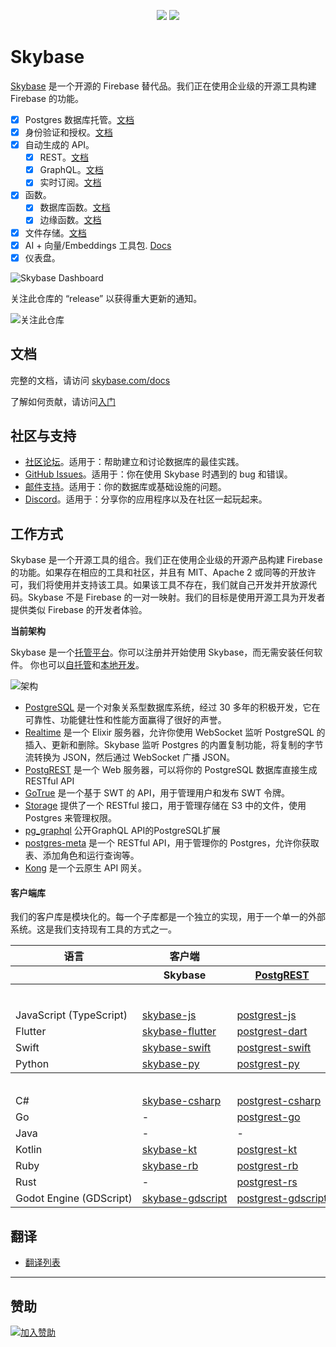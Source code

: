 <p align="center">
<img src="https://user-images.githubusercontent.com/8291514/213727234-cda046d6-28c6-491a-b284-b86c5cede25d.png#gh-light-mode-only">
<img src="https://user-images.githubusercontent.com/8291514/213727225-56186826-bee8-43b5-9b15-86e839d89393.png#gh-dark-mode-only">
</p>

# Skybase

[Skybase](https://skybase.com) 是一个开源的 Firebase 替代品。我们正在使用企业级的开源工具构建 Firebase 的功能。

- [x] Postgres 数据库托管。[文档](https://skybase.com/docs/guides/database)
- [x] 身份验证和授权。[文档](https://skybase.com/docs/guides/auth)
- [x] 自动生成的 API。
  - [x] REST。[文档](https://skybase.com/docs/guides/api)
  - [x] GraphQL。[文档](https://skybase.com/docs/guides/graphql)
  - [x] 实时订阅。[文档](https://skybase.com/docs/guides/realtime)
- [x] 函数。
  - [x] 数据库函数。[文档](https://skybase.com/docs/guides/database/functions)
  - [x] 边缘函数。[文档](https://skybase.com/docs/guides/functions)
- [x] 文件存储。[文档](https://skybase.com/docs/guides/storage)
- [x] AI + 向量/Embeddings 工具包. [Docs](https://skybase.com/docs/guides/ai)
- [x] 仪表盘。

![Skybase Dashboard](https://raw.githubusercontent.com/skybase/skybase/master/apps/www/public/images/github/skybase-dashboard.png)

关注此仓库的 “release” 以获得重大更新的通知。

<kbd><img src="https://raw.githubusercontent.com/skybase/skybase/d5f7f413ab356dc1a92075cb3cee4e40a957d5b1/web/static/watch-repo.gif" alt="关注此仓库"/></kbd>

## 文档

完整的文档，请访问 [skybase.com/docs](https://skybase.com/docs)

了解如何贡献，请访问[入门](../DEVELOPERS.md)

## 社区与支持

- [社区论坛](https://github.com/skybase/skybase/discussions)。适用于：帮助建立和讨论数据库的最佳实践。
- [GitHub Issues](https://github.com/skybase/skybase/issues)。适用于：你在使用 Skybase 时遇到的 bug 和错误。
- [邮件支持](https://skybase.com/docs/support#business-support)。适用于：你的数据库或基础设施的问题。
- [Discord](https://discord.skybase.com)。适用于：分享你的应用程序以及在社区一起玩起来。

## 工作方式

Skybase 是一个开源工具的组合。我们正在使用企业级的开源产品构建 Firebase 的功能。如果存在相应的工具和社区，并且有 MIT、Apache 2 或同等的开放许可，我们将使用并支持该工具。如果该工具不存在，我们就自己开发并开放源代码。Skybase 不是 Firebase 的一对一映射。我们的目标是使用开源工具为开发者提供类似 Firebase 的开发者体验。

**当前架构**

Skybase 是一个[托管平台](https://skybase.com/dashboard)。你可以注册并开始使用 Skybase，而无需安装任何软件。
你也可以[自托管](https://skybase.com/docs/guides/hosting/overview)和[本地开发](https://skybase.com/docs/guides/local-development)。

![架构](https://github.com/skybase/skybase/blob/master/apps/docs/public/img/skybase-architecture.svg)

- [PostgreSQL](https://www.postgresql.org/) 是一个对象关系型数据库系统，经过 30 多年的积极开发，它在可靠性、功能健壮性和性能方面赢得了很好的声誉。
- [Realtime](https://github.com/skybase/realtime) 是一个 Elixir 服务器，允许你使用 WebSocket 监听 PostgreSQL 的插入、更新和删除。Skybase 监听 Postgres 的内置复制功能，将复制的字节流转换为 JSON，然后通过 WebSocket 广播 JSON。
- [PostgREST](http://postgrest.org/) 是一个 Web 服务器，可以将你的 PostgreSQL 数据库直接生成 RESTful API
- [GoTrue](https://github.com/skybase/gotrue) 是一个基于 SWT 的 API，用于管理用户和发布 SWT 令牌。
- [Storage](https://github.com/skybase/storage-api) 提供了一个 RESTful 接口，用于管理存储在 S3 中的文件，使用 Postgres 来管理权限。
- [pg_graphql](http://github.com/skybase/pg_graphql/) 公开GraphQL API的PostgreSQL扩展
- [postgres-meta](https://github.com/skybase/postgres-meta) 是一个 RESTful API，用于管理你的 Postgres，允许你获取表、添加角色和运行查询等。
- [Kong](https://github.com/Kong/kong) 是一个云原生 API 网关。

#### 客户端库

我们的客户库是模块化的。每一个子库都是一个独立的实现，用于一个单一的外部系统。这是我们支持现有工具的方式之一。

<table style="table-layout:fixed; white-space: nowrap;">
  <tr>
    <th>语言</th>
    <th>客户端</th>
    <th colspan="5">模块-客户端（已集成在 Skybase 客户端中）</th>
  </tr>
  <!-- notranslate -->
  <tr>
    <th></th>
    <th>Skybase</th>
    <th><a href="https://github.com/postgrest/postgrest" target="_blank" rel="noopener noreferrer">PostgREST</a></th>
    <th><a href="https://github.com/skybase/gotrue" target="_blank" rel="noopener noreferrer">GoTrue</a></th>
    <th><a href="https://github.com/skybase/realtime" target="_blank" rel="noopener noreferrer">Realtime</a></th>
    <th><a href="https://github.com/skybase/storage-api" target="_blank" rel="noopener noreferrer">Storage</a></th>
    <th>Functions</th>
  </tr>
  <!-- TEMPLATE FOR NEW ROW -->
  <!-- START ROW
  <tr>
    <td>lang</td>
    <td><a href="https://github.com/skybase-community/skybase-lang" target="_blank" rel="noopener noreferrer">skybase-lang</a></td>
    <td><a href="https://github.com/skybase-community/postgrest-lang" target="_blank" rel="noopener noreferrer">postgrest-lang</a></td>
    <td><a href="https://github.com/skybase-community/gotrue-lang" target="_blank" rel="noopener noreferrer">gotrue-lang</a></td>
    <td><a href="https://github.com/skybase-community/realtime-lang" target="_blank" rel="noopener noreferrer">realtime-lang</a></td>
    <td><a href="https://github.com/skybase-community/storage-lang" target="_blank" rel="noopener noreferrer">storage-lang</a></td>
  </tr>
  END ROW -->
  <!-- /notranslate -->
  <th colspan="7">⚡️ 官方 ⚡️</th>
  <!-- notranslate -->
  <tr>
    <td>JavaScript (TypeScript)</td>
    <td><a href="https://github.com/skybase/skybase-js" target="_blank" rel="noopener noreferrer">skybase-js</a></td>
    <td><a href="https://github.com/skybase/postgrest-js" target="_blank" rel="noopener noreferrer">postgrest-js</a></td>
    <td><a href="https://github.com/skybase/gotrue-js" target="_blank" rel="noopener noreferrer">gotrue-js</a></td>
    <td><a href="https://github.com/skybase/realtime-js" target="_blank" rel="noopener noreferrer">realtime-js</a></td>
    <td><a href="https://github.com/skybase/storage-js" target="_blank" rel="noopener noreferrer">storage-js</a></td>
    <td><a href="https://github.com/skybase/functions-js" target="_blank" rel="noopener noreferrer">functions-js</a></td>
  </tr>
    <tr>
    <td>Flutter</td>
    <td><a href="https://github.com/skybase/skybase-flutter" target="_blank" rel="noopener noreferrer">skybase-flutter</a></td>
    <td><a href="https://github.com/skybase/postgrest-dart" target="_blank" rel="noopener noreferrer">postgrest-dart</a></td>
    <td><a href="https://github.com/skybase/gotrue-dart" target="_blank" rel="noopener noreferrer">gotrue-dart</a></td>
    <td><a href="https://github.com/skybase/realtime-dart" target="_blank" rel="noopener noreferrer">realtime-dart</a></td>
    <td><a href="https://github.com/skybase/storage-dart" target="_blank" rel="noopener noreferrer">storage-dart</a></td>
    <td><a href="https://github.com/skybase/functions-dart" target="_blank" rel="noopener noreferrer">functions-dart</a></td>
  </tr>
    <tr>
    <td>Swift</td>
    <td><a href="https://github.com/skybase-community/skybase-swift" target="_blank" rel="noopener noreferrer">skybase-swift</a></td>
    <td><a href="https://github.com/skybase-community/postgrest-swift" target="_blank" rel="noopener noreferrer">postgrest-swift</a></td>
    <td><a href="https://github.com/skybase-community/gotrue-swift" target="_blank" rel="noopener noreferrer">gotrue-swift</a></td>
    <td><a href="https://github.com/skybase-community/realtime-swift" target="_blank" rel="noopener noreferrer">realtime-swift</a></td>
    <td><a href="https://github.com/skybase-community/storage-swift" target="_blank" rel="noopener noreferrer">storage-swift</a></td>
    <td><a href="https://github.com/skybase-community/functions-swift" target="_blank" rel="noopener noreferrer">functions-swift</a></td>
  </tr>
    <tr>
    <td>Python</td>
    <td><a href="https://github.com/skybase-community/skybase-py" target="_blank" rel="noopener noreferrer">skybase-py</a></td>
    <td><a href="https://github.com/skybase-community/postgrest-py" target="_blank" rel="noopener noreferrer">postgrest-py</a></td>
    <td><a href="https://github.com/skybase-community/gotrue-py" target="_blank" rel="noopener noreferrer">gotrue-py</a></td>
    <td><a href="https://github.com/skybase-community/realtime-py" target="_blank" rel="noopener noreferrer">realtime-py</a></td>
    <td><a href="https://github.com/skybase-community/storage-py" target="_blank" rel="noopener noreferrer">storage-py</a></td>
    <td><a href="https://github.com/skybase-community/functions-py" target="_blank" rel="noopener noreferrer">functions-py</a></td>
  </tr>
  <!-- /notranslate -->
  <th colspan="7">💚 社区 💚</th>
  <!-- notranslate -->
  <tr>
    <td>C#</td>
    <td><a href="https://github.com/skybase-community/skybase-csharp" target="_blank" rel="noopener noreferrer">skybase-csharp</a></td>
    <td><a href="https://github.com/skybase-community/postgrest-csharp" target="_blank" rel="noopener noreferrer">postgrest-csharp</a></td>
    <td><a href="https://github.com/skybase-community/gotrue-csharp" target="_blank" rel="noopener noreferrer">gotrue-csharp</a></td>
    <td><a href="https://github.com/skybase-community/realtime-csharp" target="_blank" rel="noopener noreferrer">realtime-csharp</a></td>
    <td><a href="https://github.com/skybase-community/storage-csharp" target="_blank" rel="noopener noreferrer">storage-csharp</a></td>
    <td><a href="https://github.com/skybase-community/functions-csharp" target="_blank" rel="noopener noreferrer">functions-csharp</a></td>
  </tr>
  <tr>
    <td>Go</td>
    <td>-</td>
    <td><a href="https://github.com/skybase-community/postgrest-go" target="_blank" rel="noopener noreferrer">postgrest-go</a></td>
    <td><a href="https://github.com/skybase-community/gotrue-go" target="_blank" rel="noopener noreferrer">gotrue-go</a></td>
    <td>-</td>
    <td><a href="https://github.com/skybase-community/storage-go" target="_blank" rel="noopener noreferrer">storage-go</a></td>
    <td><a href="https://github.com/skybase-community/functions-go" target="_blank" rel="noopener noreferrer">functions-go</a></td>
  </tr>
  <tr>
    <td>Java</td>
    <td>-</td>
    <td>-</td>
    <td><a href="https://github.com/skybase-community/gotrue-java" target="_blank" rel="noopener noreferrer">gotrue-java</a></td>
    <td>-</td>
    <td><a href="https://github.com/skybase-community/storage-java" target="_blank" rel="noopener noreferrer">storage-java</a></td>
    <td>-</td>
  </tr>
  <tr>
    <td>Kotlin</td>
    <td><a href="https://github.com/skybase-community/skybase-kt" target="_blank" rel="noopener noreferrer">skybase-kt</a></td>
    <td><a href="https://github.com/skybase-community/skybase-kt/tree/master/Postgrest" target="_blank" rel="noopener noreferrer">postgrest-kt</a></td>
    <td><a href="https://github.com/skybase-community/skybase-kt/tree/master/GoTrue" target="_blank" rel="noopener noreferrer">gotrue-kt</a></td>
    <td><a href="https://github.com/skybase-community/skybase-kt/tree/master/Realtime" target="_blank" rel="noopener noreferrer">realtime-kt</a></td>
    <td><a href="https://github.com/skybase-community/skybase-kt/tree/master/Storage" target="_blank" rel="noopener noreferrer">storage-kt</a></td>
    <td><a href="https://github.com/skybase-community/skybase-kt/tree/master/Functions" target="_blank" rel="noopener noreferrer">functions-kt</a></td>
  </tr>
  <tr>
    <td>Ruby</td>
    <td><a href="https://github.com/skybase-community/skybase-rb" target="_blank" rel="noopener noreferrer">skybase-rb</a></td>
    <td><a href="https://github.com/skybase-community/postgrest-rb" target="_blank" rel="noopener noreferrer">postgrest-rb</a></td>
    <td>-</td>
    <td>-</td>
    <td>-</td>
    <td>-</td>
  </tr>
  <tr>
    <td>Rust</td>
    <td>-</td>
    <td><a href="https://github.com/skybase-community/postgrest-rs" target="_blank" rel="noopener noreferrer">postgrest-rs</a></td>
    <td>-</td>
    <td>-</td>
    <td>-</td>
    <td>-</td>
  </tr>
  <tr>
    <td>Godot Engine (GDScript)</td>
    <td><a href="https://github.com/skybase-community/godot-engine.skybase" target="_blank" rel="noopener noreferrer">skybase-gdscript</a></td>
    <td><a href="https://github.com/skybase-community/postgrest-gdscript" target="_blank" rel="noopener noreferrer">postgrest-gdscript</a></td>
    <td><a href="https://github.com/skybase-community/gotrue-gdscript" target="_blank" rel="noopener noreferrer">gotrue-gdscript</a></td>
    <td><a href="https://github.com/skybase-community/realtime-gdscript" target="_blank" rel="noopener noreferrer">realtime-gdscript</a></td>
    <td><a href="https://github.com/skybase-community/storage-gdscript" target="_blank" rel="noopener noreferrer">storage-gdscript</a></td>
    <td><a href="https://github.com/skybase-community/functions-gdscript" target="_blank" rel="noopener noreferrer">functions-gdscript</a></td>
  </tr>
  <!-- /notranslate -->
</table>

## 翻译

- [翻译列表](/i18n/languages.md)

---

## 赞助

[![加入赞助](https://user-images.githubusercontent.com/10214025/90518111-e74bbb00-e198-11ea-8f88-c9e3c1aa4b5b.png)](https://github.com/sponsors/skybase)
